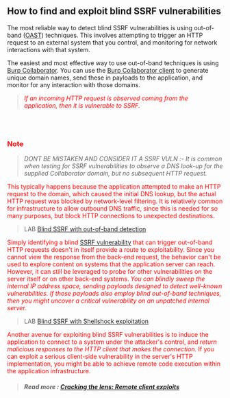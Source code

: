 ## How to find and exploit blind SSRF vulnerabilities

The most reliable way to detect blind SSRF vulnerabilities is using out-of-band ([OAST](https://portswigger.net/burp/application-security-testing/oast)) techniques. This involves attempting to trigger an HTTP request to an external system that you control, and monitoring for network interactions with that system.  
  
The easiest and most effective way to use out-of-band techniques is using [Burp Collaborator](https://portswigger.net/burp/documentation/collaborator). You can use the [Burp Collaborator client](https://portswigger.net/burp/documentation/desktop/tools/collaborator-client) to generate unique domain names, send these in payloads to the application, and monitor for any interaction with those domains.  
><font color=red>_If an incoming HTTP request is observed coming from the application, then it is vulnerable to SSRF._  
  
<br>
<br>

### Note
  
>_DONT BE MISTAKEN AND CONSIDER IT A SSRF VULN :- It is common when testing for SSRF vulnerabilities to observe a DNS look-up for the supplied Collaborator domain, but no subsequent HTTP request._ 
	
This typically happens because the application attempted to make an HTTP request to the domain, which caused the initial DNS lookup, but the actual HTTP request was blocked by network-level filtering. It is relatively common for infrastructure to allow outbound DNS traffic, since this is needed for so many purposes, but block HTTP connections to unexpected destinations.  
  
  
>LAB [Blind SSRF with out-of-band detection](https://portswigger.net/web-security/ssrf/blind/lab-out-of-band-detection)  
  
  
Simply identifying a blind [SSRF vulnerability](https://portswigger.net/web-security/ssrf) that can trigger out-of-band HTTP requests doesn't in itself provide a route to exploitability. Since you cannot view the response from the back-end request, the behavior can't be used to explore content on systems that the application server can reach. However, it can still be leveraged to probe for other vulnerabilities on the server itself or on other back-end systems. _You can blindly sweep the internal IP address space, sending payloads designed to detect well-known vulnerabilities. If those payloads also employ blind out-of-band techniques, then you might uncover a critical vulnerability on an unpatched internal server._  
  
  
>LAB [Blind SSRF with Shellshock exploitation](https://portswigger.net/web-security/ssrf/blind/lab-shellshock-exploitation)  
  
  
Another avenue for exploiting blind SSRF vulnerabilities is to induce the application to connect to a system under the attacker's control, and _return malicious responses to the HTTP client that makes the connection._ If you can exploit a serious client-side vulnerability in the server's HTTP implementation, you might be able to achieve remote code execution within the application infrastructure.  
  
  

>##### Read more : [Cracking the lens: Remote client exploits](https://portswigger.net/blog/cracking-the-lens-targeting-https-hidden-attack-surface#remoteclient)